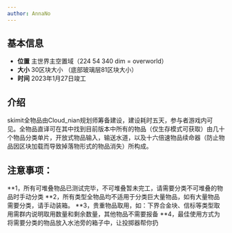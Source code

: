 ```yaml
---
author: AnnaNo
---
```



## 基本信息

* **位置** 主世界主空置域（224   54   340   dim = overworld）
* **大小** 30区块大小  （底部玻璃层81区块大小）
* **时间** 2023年1月27日竣工

## 介绍 
skimit全物品由Cloud_nian规划师筹备建设，建设耗时五天，参与者游戏内可见。全物品直译可在其中找到目前版本中所有的物品（仅生存模式可获取）由几十个物品分类单片，开放式物品输入，输送水道，以及十六倍速物品续命器（防止物品因区块加载而导致掉落物形式的物品消失）所构成。

## 注意事项：
**1，所有可堆叠物品已测试完毕，不可堆叠暂未完工，请需要分类不可堆叠的物品时手动分类
**2，所有类型全物品均不适用于分类巨大量物品，如有大量物品需要分类，请手动装箱。
**3，贵重物品取用，如：下界合金块、信标等类型取用需群内说明取用数量和剩余数量，其他物品不需要报备
**4，最佳使用方式为将需要分类的物品放入水池旁的箱子中，让投掷器帮你扔
